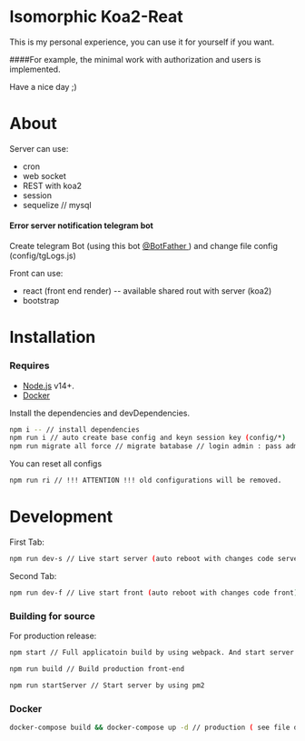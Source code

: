 # Isomorphic Koa2-Reat


This is my personal experience, you can use it for yourself if you want.

####For example, the minimal work with authorization and users is implemented.

Have a nice day ;)

# About
Server can use:
* cron 
* web socket
* REST with koa2
* session
* sequelize // mysql 

#### Error server notification telegram bot
Create telegram Bot (using this bot [@BotFather ](https://t.me/BotFather)) and change file config (config/tgLogs.js) 

Front can use:
* react (front end render) -- available shared rout with server (koa2)
* bootstrap

# Installation

### Requires
* [Node.js](https://nodejs.org/) v14+.
* [Docker](https://www.docker.com/get-started)

Install the dependencies and devDependencies.

```sh
npm i -- // install dependencies
npm run i // auto create base config and keyn session key (config/*)
npm run migrate all force // migrate batabase // login admin : pass admin
```
You can reset all configs

```sh
npm run ri // !!! ATTENTION !!! old configurations will be removed.
```

# Development

First Tab:

```sh
npm run dev-s // Live start server (auto reboot with changes code server)
```

Second Tab:

```sh
npm run dev-f // Live start front (auto reboot with changes code front)
```

### Building for source

For production release:

```sh
npm start // Full applicatoin build by using webpack. And start server by using pm2 
```
```sh
npm run build // Build production front-end
```
```sh
npm run startServer // Start server by using pm2 
```

### Docker

```sh
docker-compose build && docker-compose up -d // production ( see file docker-compose.yml )
```
